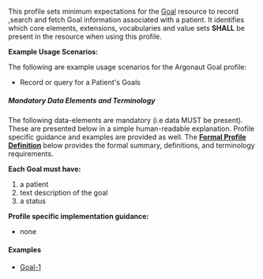 This profile sets minimum expectations for the [Goal] resource to record ,search and fetch Goal information associated with a patient. It identifies which core elements, extensions, vocabularies and value sets **SHALL** be present in the resource when using this profile.

**Example Usage Scenarios:**

The following are example usage scenarios for the Argonaut Goal profile:

-   Record or query for a Patient's Goals


##### Mandatory Data Elements and Terminology


The following data-elements are mandatory (i.e data MUST be present). These are presented below in a simple human-readable explanation.  Profile specific guidance and examples are provided as well.  The [**Formal Profile Definition**](#profile) below provides the  formal summary, definitions, and  terminology requirements.  

**Each Goal must have:**

1.  a patient
2.  text description of the goal
3.  a status

**Profile specific implementation guidance:**

* none

#### Examples

   - [Goal-1](goal-goal-1.html)

[Goal]:  http://hl7.org/fhir/goal.html
